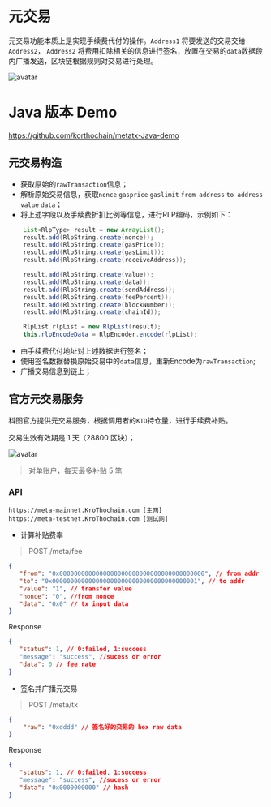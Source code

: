 # 元交易
元交易功能本质上是实现手续费代付的操作。`Address1` 将要发送的交易交给`Address2`， `Address2` 将费用扣除相关的信息进行签名，放置在交易的`data`数据段内广播发送，区块链根据规则对交易进行处理。

![avatar](../images/metatx.jpg)


# Java 版本 Demo

https://github.com/korthochain/metatx-Java-demo

## 元交易构造
- 获取原始的`rawTransaction`信息；
- 解析原始交易信息，获取`nonce` `gasprice` `gaslimit` `from address` `to address` `value` `data`；
- 将上述字段以及手续费折扣比例等信息，进行RLP编码，示例如下：
```Java
    List<RlpType> result = new ArrayList();
    result.add(RlpString.create(nonce));
    result.add(RlpString.create(gasPrice));
    result.add(RlpString.create(gasLimit));
    result.add(RlpString.create(receiveAddress));

    result.add(RlpString.create(value));
    result.add(RlpString.create(data));
    result.add(RlpString.create(sendAddress));
    result.add(RlpString.create(feePercent));
    result.add(RlpString.create(blockNumber));
    result.add(RlpString.create(chainId));

    RlpList rlpList = new RlpList(result);
    this.rlpEncodeData = RlpEncoder.encode(rlpList);
```
- 由手续费代付地址对上述数据进行签名；
- 使用签名数据替换原始交易中的`data`信息，重新Encode为`rawTransaction`;
- 广播交易信息到链上；

## 官方元交易服务
科图官方提供元交易服务，根据调用者的`KTO`持仓量，进行手续费补贴。

交易生效有效期是 1 天（28800 区块）；

![avatar](../images/grade-cn.png)

> 对单账户，每天最多补贴 5 笔


### API

```
https://meta-mainnet.KroThochain.com [主网]
https://meta-testnet.KroThochain.com [测试网]
```

- 计算补贴费率
  
>  POST /meta/fee
 ```JSON
 {
    "from": "0x0000000000000000000000000000000000000000", // from addr
    "to": "0x0000000000000000000000000000000000000001", // to addr
    "value": "1", // transfer value
    "nonce": "0", //from nonce
    "data": "0x0" // tx input data
}
 ```
 Response
```JSON
{
   "status": 1, // 0:failed, 1:success
   "message": "success", //sucess or error
   "data": 0 // fee rate
}
```

- 签名并广播元交易

> POST /meta/tx
```JSON
{
    "raw": "0xdddd" // 签名好的交易的 hex raw data
}
```
Response
```JSON
{
   "status": 1, // 0:failed, 1:success
   "message": "success", //sucess or error
   "data": "0x0000000000" // hash
}
```